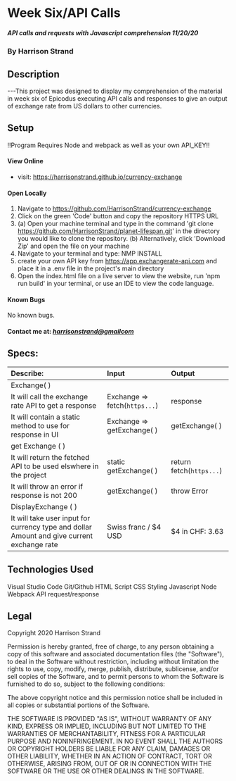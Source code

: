 # Week Six/API Calls
##### API calls and requests with Javascript comprehension 11/20/20
### By Harrison Strand
## Description
---This project was designed to display my comprehension of the material in week six of Epicodus executing API calls and responses to give an output of exchange rate from US dollars to other currencies.

## Setup

!!Program Requires Node and webpack as well as your own API_KEY!!

#### View Online
* visit: https://harrisonstrand.github.io/currency-exchange
#### Open Locally
1. Navigate to https://github.com/HarrisonStrand/currency-exchange 
2. Click on the green 'Code' button and copy the repository HTTPS URL
3. (a) Open your machine terminal and type in the command 'git clone 
https://github.com/HarrisonStrand/planet-lifespan.git' in the directory you would like to clone the repository.
(b) Alternatively, click 'Download Zip' and open the file on your machine
4. Navigate to your terminal and type: NMP INSTALL
5. create your own API key from https://app.exchangerate-api.com and place it in a .env file in the project's main directory
5. Open the index.html file on a live server to view the website, run 'npm run build' in your terminal, or use an IDE to view the code language.

#### Known Bugs
No known bugs.

#### Contact me at: _[harrisonstrand@gmailcom](harrisonstrand@gmail.com)_

## Specs:
| Describe:  | Input | Output |
| :-----------------------------------| :------------- | :------------- |
| Exchange( ) | | |
| It will call the exchange rate API to get a response | Exchange => fetch(`https...`) | response |
| It will contain a static method to use for response in UI | Exchange => getExchange( ) | getExchange( ) |
| get Exchange ( ) | | |
| It will return the fetched API to be used elswhere in the project | static getExchange( ) | return fetch(`https...`) |
| It will throw an error if response is not 200 | getExchange( ) | throw Error |
| DisplayExchange ( ) | | |
| It will take user input for currency type and dollar Amount and give current exchange rate | Swiss franc / $4 USD | $4 in CHF: 3.63 |

## Technologies Used
Visual Studio Code
Git/Github
HTML Script
CSS Styling
Javascript
Node
Webpack
API request/response

## Legal
Copyright 2020 Harrison Strand

Permission is hereby granted, free of charge, to any person obtaining a copy of this software and associated documentation files (the "Software"), to deal in the Software without restriction, including without limitation the rights to use, copy, modify, merge, publish, distribute, sublicense, and/or sell copies of the Software, and to permit persons to whom the Software is furnished to do so, subject to the following conditions:

The above copyright notice and this permission notice shall be included in all copies or substantial portions of the Software.

THE SOFTWARE IS PROVIDED "AS IS", WITHOUT WARRANTY OF ANY KIND, EXPRESS OR IMPLIED, INCLUDING BUT NOT LIMITED TO THE WARRANTIES OF MERCHANTABILITY, FITNESS FOR A PARTICULAR PURPOSE AND NONINFRINGEMENT. IN NO EVENT SHALL THE AUTHORS OR COPYRIGHT HOLDERS BE LIABLE FOR ANY CLAIM, DAMAGES OR OTHER LIABILITY, WHETHER IN AN ACTION OF CONTRACT, TORT OR OTHERWISE, ARISING FROM, OUT OF OR IN CONNECTION WITH THE SOFTWARE OR THE USE OR OTHER DEALINGS IN THE SOFTWARE. 
